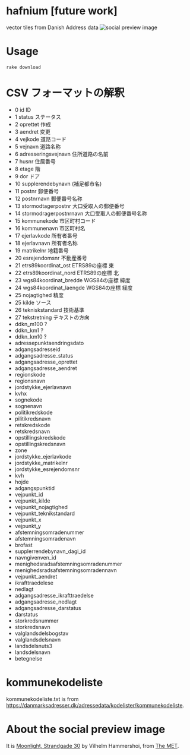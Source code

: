 # hafnium [future work]
vector tiles from Danish Address data
![social preview image](https://repository-images.githubusercontent.com/441836222/2a807d1e-cde0-4159-96b4-bd47757a0eca)

# Usage
```zsh
rake download
```

# CSV フォーマットの解釈
- 0 id ID
- 1 status ステータス
- 2 oprettet 作成
- 3 aendret 変更
- 4 vejkode 道路コード
- 5 vejnavn 道路名称
- 6 adresseringsvejnavn 住所道路の名前
- 7 husnr 住居番号
- 8 etage 階
- 9 dor ドア
- 10 supplerendebynavn (補足都市名)
- 11 postnr 郵便番号
- 12 postnrnavn 郵便番号名称
- 13 stormodtagerpostnr 大口受取人の郵便番号
- 14 stormodragerpostnrnavn 大口受取人の郵便番号名称
- 15 kommunekode 市区町村コード
- 16 kommunenavn 市区町村名
- 17 ejerlavkode 所有者番号
- 18 ejerlavnavn 所有者名称
- 19 matrikelnr 地籍番号
- 20 esrejendomsnr 不動産番号
- 21 etrs89koordinat_ost ETRS89の座標 東
- 22 etrs89koordinat_nord ETRS89の座標 北
- 23 wgs84koordinat_bredde WGS84の座標 緯度
- 24 wgs84koordinat_laengde WGS84の座標 経度
- 25 nojagtighed 精度
- 25 kilde ソース
- 26 tekniskstandard 技術基準
- 27 tekstretning テキストの方向
- ddkn_m100 ?
- ddkn_km1 ?
- ddkn_km10 ?
- adressepunktaendringsdato
- adgangsadresseid
- adgangsadresse_status
- adgangsadresse_oprettet
- adgangsadresse_aendret
- regionskode
- regionsnavn
- jordstykke_ejerlavnavn
- kvhx
- sognekode
- sognenavn
- politikredskode
- pilitikredsnavn
- retskredskode
- retskredsnavn
- opstillingskredskode
- opstillingskredsnavn
- zone
- jordstykke_ejerlavkode
- jordstykke_matrikelnr
- jordstykke_esrejendomsnr
- kvh
- hojde
- adgangspunktid
- vejpunkt_id
- vejpunkt_kilde
- vejpunkt_nojagtighed
- vejpunkt_teknikstandard
- vejpunkt_x
- vejpunkt_y
- afstemningsomradenummer
- afstemningsomradenavn
- brofast
- supplerrendebynavn_dagi_id
- navngivenven_id
- menighedsradsafstemningsomradenummer
- menighedsradsafstemningsomradennavn
- vejpunkt_aendret
- ikrafttraedelese
- nedlagt
- adgangsadresse_ikrafttraedelse
- adgangsadresse_nedlagt
- adgangsadresse_darstatus
- darstatus
- storkredsnummer
- storkredsnavn
- valglandsdelsbogstav
- valglandsdelsnavn
- landsdelsnuts3
- landsdelsnavn
- betegnelse

# kommunekodeliste
kommunekodeliste.txt is from https://danmarksadresser.dk/adressedata/kodelister/kommunekodeliste.

# About the social preview image
It is [Moonlight, Strandgade 30](https://www.metmuseum.org/art/collection/search/441933) by Vilhelm Hammershoi, from [The MET](https://www.metmuseum.org/art/collection).

